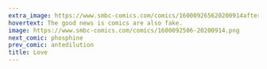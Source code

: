 ```yaml
---
extra_image: https://www.smbc-comics.com/comics/160009265620200914after.png
hovertext: The good news is comics are also fake.
image: https://www.smbc-comics.com/comics/1600092506-20200914.png
next_comic: phosphine
prev_comic: antedilution
title: Love
---
```


